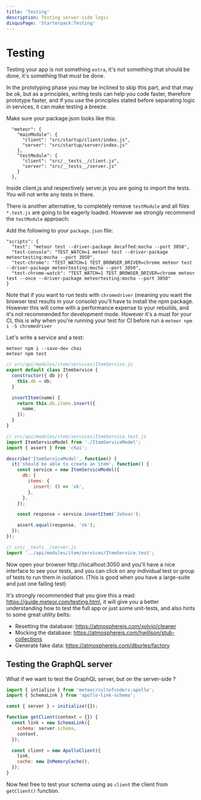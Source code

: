 ```yaml
---
title: 'Testing'
description: Testing server-side logic
disqusPage: 'Starterpack:Testing'
---
```


# Testing

Testing your app is not something `extra`, it's not something that should be done, it's something that must be done.

In the prototyping phase you may be inclined to skip this part, and that may be ok, but as a principles, writing tests can help you code faster, therefore prototype faster, and if you use the principles stated before separating logic in services, it can make testing a breeze.

Make sure your package.json looks like this:

```
  "meteor": {
    "mainModule": {
      "client": "src/startup/client/index.js",
      "server": "src/startup/server/index.js"
    },
    "testModule": {
      "client": "src/__tests__/client.js",
      "server": "src/__tests__/server.js"
    }
  },
```

Inside client.js and respectively server.js you are going to import the tests. You will not write any tests in there.

There is another alternative, to completely remove `testModule` and all files `*.test.js` are going to be eagerly loaded. However we strongly recommend the `testModule` approach:

Add the following to your `package.json` file:

```
"scripts": {
  "test": "meteor test --driver-package decaffed:mocha --port 3050",
  "test-console": "TEST_WATCH=1 meteor test --driver-package meteortesting:mocha --port 3050",
  "test-chrome": "TEST_WATCH=1 TEST_BROWSER_DRIVER=chrome meteor test --driver-package meteortesting:mocha --port 3050",
  "test-chrome-watch": "TEST_WATCH=1 TEST_BROWSER_DRIVER=chrome meteor test --once --driver-package meteortesting:mocha --port 3050"
}
```

Note that if you want to run tests with `chromedriver` (meaning you want the browser test results in your console) you'll have to install the npm package. However this will come with a performance expense to your rebuilds, and it's not recommended for development mode. However it's a must for your CI, this is why when you're running your test for CI before run a `meteor npm i -S chromedriver`

Let's write a service and a test:

```
meteor npm i --save-dev chai
meteor npm test
```

```js
// src/api/modules/item/services/ItemService.js
export default class ItemService {
  constructor({ db }) {
    this.db = db;
  }

  insertItem(name) {
    return this.db.items.insert({
      name,
    });
  }
}
```

```js
// src/api/modules/item/services/ItemService.test.js
import ItemServiceModel from './ItemServiceModel';
import { assert } from 'chai';

describe('ItemServiceModel', function() {
  it('should be able to create an item', function() {
    const service = new ItemServiceModel({
      db: {
        items: {
          insert: () => 'ok',
        },
      },
    });

    const response = service.insertItem('Johnas');

    assert.equal(response, 'ok');
  });
});
```

```js
// src/__tests__/server.js
import '../api/modules/item/services/ItemService.test';
```

Now open your browser http://localhost:3050 and you'll have a nice interface to see your tests, and you can click on any individual test or group of tests to run them in isolation. (This is good when you have a large-suite and just one failing test)

It's strongly recommended that you give this a read: https://guide.meteor.com/testing.html, it will give you a better understanding how to test the full app or just some unit-tests, and also hints to some great utility belts:

- Resetting the database: https://atmospherejs.com/xolvio/cleaner
- Mocking the database: https://atmospherejs.com/hwillson/stub-collections
- Generate fake data: https://atmospherejs.com/dburles/factory

## Testing the GraphQL server

What if we want to test the GraphQL server, but on the server-side ?

```js
import { intialize } from 'meteor/cultofcoders:apollo';
import { SchemaLink } from 'apollo-link-schema';

const { server } = initialize({});

function getClient(context = {}) {
  const link = new SchemaLink({
    schema: server.schema,
    context,
  });

  const client = new ApolloClient({
    link,
    cache: new InMemoryCache(),
  });
}
```

Now feel free to test your schema using as `client` the client from `getClient()` function.
